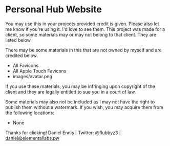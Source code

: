 # Personal Hub Website
You may use this in your projects provided credit is given.
Please also let me know if you're using it. I'd love to see them.
This project was made for a client, so some materials may or may not belong to that client. They are listed below

There may be some materials in this that are not owned by myself and are credited below.
- All Favicons
- All Apple Touch Favicons
- images/avatar.png

If you use these materials, you may be infringing upon copyright of the client and they are legally entitled to sue you in a court of law.

Some materials may also not be included as I may not have the right to publish them without a watermark. If you wish, you may acquire them from the following locations:
- None


Thanks for clicking!
Daniel Ennis | Twitter: @flubbyz3 | daniel@elementallabs.pw
